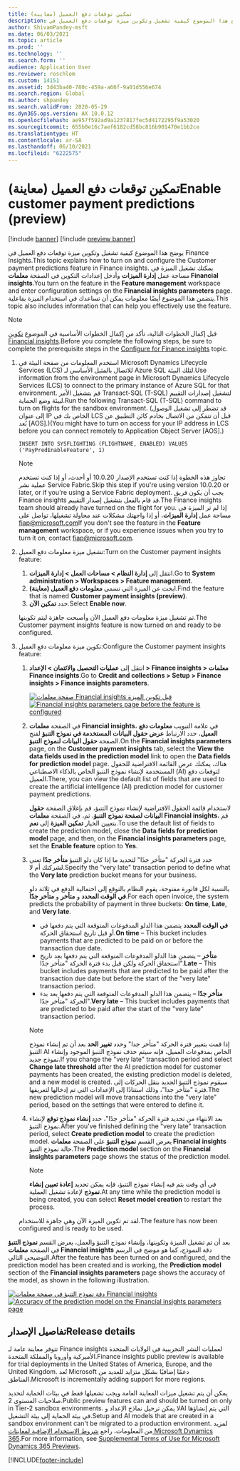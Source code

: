 ```yaml
---
title: تمكين توقعات دفع العميل (معاينة)
description: يوضح هذا الموضوع كيفية تشغيل وتكوين ميزة توقعات دفع العميل في Finance Insights.
author: ShivamPandey-msft
ms.date: 06/03/2021
ms.topic: article
ms.prod: ''
ms.technology: ''
ms.search.form: ''
audience: Application User
ms.reviewer: roschlom
ms.custom: 14151
ms.assetid: 3d43ba40-780c-459a-a66f-9a01d556e674
ms.search.region: Global
ms.author: shpandey
ms.search.validFrom: 2020-05-29
ms.dyn365.ops.version: AX 10.0.12
ms.openlocfilehash: ae957f592ad9a1237817fec5d4172295f9a53020
ms.sourcegitcommit: 655b0e16c7aef6182cd58bc816b901470e1bb2ce
ms.translationtype: HT
ms.contentlocale: ar-SA
ms.lasthandoff: 06/10/2021
ms.locfileid: "6222575"
---
```

# <a name="enable-customer-payment-predictions-preview"></a><span data-ttu-id="b2a65-103">تمكين توقعات دفع العميل (معاينة)</span><span class="sxs-lookup"><span data-stu-id="b2a65-103">Enable customer payment predictions (preview)</span></span>

[!include [banner](../includes/banner.md)]
[!include [preview banner](../includes/preview-banner.md)]

<span data-ttu-id="b2a65-104">يوضح هذا الموضوع كيفية تشغيل وتكوين ميزة توقعات دفع العميل في Finance Insights.</span><span class="sxs-lookup"><span data-stu-id="b2a65-104">This topic explains how to turn on and configure the Customer payment predictions feature in Finance insights.</span></span> <span data-ttu-id="b2a65-105">يمكنك تشغيل الميزة في مساحة عمل **إدارة الميزات** وأدخل إعدادات التكوين في الصفحة **معلمات Financial insights**.</span><span class="sxs-lookup"><span data-stu-id="b2a65-105">You turn on the feature in the **Feature management** workspace and enter configuration settings on the **Financial insights parameters** page.</span></span> <span data-ttu-id="b2a65-106">يتضمن هذا الموضوع أيضًا معلومات يمكن أن تساعدك في استخدام الميزة بفاعلية.</span><span class="sxs-lookup"><span data-stu-id="b2a65-106">This topic also includes information that can help you effectively use the feature.</span></span>

> [!NOTE]
> <span data-ttu-id="b2a65-107">قبل إكمال الخطوات التالية، تأكد من إكمال الخطوات الأساسية في الموضوع [تكوين Financial insights](configure-for-fin-insites.md).</span><span class="sxs-lookup"><span data-stu-id="b2a65-107">Before you complete the following steps, be sure to complete the prerequisite steps in the [Configure for Finance insights](configure-for-fin-insites.md) topic.</span></span>

1. <span data-ttu-id="b2a65-108">استخدم المعلومات من صفحة البيئة في Microsoft Dynamics Lifecycle Services (LCS) للاتصال بالمثيل الأساسي لـ Azure SQL لتلك البيئة.</span><span class="sxs-lookup"><span data-stu-id="b2a65-108">Use information from the environment page in Microsoft Dynamics Lifecycle Services (LCS) to connect to the primary instance of Azure SQL for that environment.</span></span> <span data-ttu-id="b2a65-109">قم بتشغيل الأمر Transact-SQL (T-SQL) لتشغيل إصدارات التقييم لبيئة وضع الحماية.</span><span class="sxs-lookup"><span data-stu-id="b2a65-109">Run the following Transact-SQL (T-SQL) command to turn on flights for the sandbox environment.</span></span> <span data-ttu-id="b2a65-110">(قد تضطر إلى تشغيل الوصول إلى عنوان IP الخاص بك في LCS قبل أن تتمكن من الاتصال بخادم كائن التطبيق عن بُعد \[AOS\].)</span><span class="sxs-lookup"><span data-stu-id="b2a65-110">(You might have to turn on access for your IP address in LCS before you can connect remotely to Application Object Server \[AOS\].)</span></span>

    `INSERT INTO SYSFLIGHTING (FLIGHTNAME, ENABLED) VALUES ('PayPredEnableFeature', 1)`

    > [!NOTE]
    > <span data-ttu-id="b2a65-111">تجاوز هذه الخطوة إذا كنت تستخدم الإصدار 10.0.20 أو أحدث، أو إذا كنت تستخدم عملية نشر Service Fabric.</span><span class="sxs-lookup"><span data-stu-id="b2a65-111">Skip this step if you're using version 10.0.20 or later, or if you're using a Service Fabric deployment.</span></span> <span data-ttu-id="b2a65-112">يجب أن يكون فريق Finance insights قد قام بالفعل بتشغيل إصدار التقييم.</span><span class="sxs-lookup"><span data-stu-id="b2a65-112">The Finance insights team should already have turned on the flight for you.</span></span> <span data-ttu-id="b2a65-113">إذا لم تر الميزة في مساحة عمل **إدارة الميزات**، أو إذا واجهتك مشكلات عند محاولة تشغيلها، تواصل على <fiap@microsoft.com></span><span class="sxs-lookup"><span data-stu-id="b2a65-113">If you don't see the feature in the **Feature management** workspace, or if you experience issues when you try to turn it on, contact <fiap@microsoft.com>.</span></span> 

2. <span data-ttu-id="b2a65-114">تشغيل ميزة معلومات دفع العميل:</span><span class="sxs-lookup"><span data-stu-id="b2a65-114">Turn on the Customer payment insights feature:</span></span>

    1. <span data-ttu-id="b2a65-115">انتقل إلى **إدارة النظام \> مساحات العمل \> إدارة الميزات**.</span><span class="sxs-lookup"><span data-stu-id="b2a65-115">Go to **System administration \> Workspaces \> Feature management**.</span></span>
    2. <span data-ttu-id="b2a65-116">ابحث عن الميزة التي تسمى **معلومات دفع العميل (معاينة)‬**.</span><span class="sxs-lookup"><span data-stu-id="b2a65-116">Find the feature that is named **Customer payment insights (preview)**.</span></span>
    3. <span data-ttu-id="b2a65-117">حدد **تمكين الآن**.</span><span class="sxs-lookup"><span data-stu-id="b2a65-117">Select **Enable now**.</span></span>

    <span data-ttu-id="b2a65-118">تم تشغيل ميزة معلومات دفع العميل الآن وأصبحت جاهزة ليتم تكوينها.</span><span class="sxs-lookup"><span data-stu-id="b2a65-118">The Customer payment insights feature is now turned on and ready to be configured.</span></span>

3. <span data-ttu-id="b2a65-119">تكوين ميزة معلومات دفع العميل:</span><span class="sxs-lookup"><span data-stu-id="b2a65-119">Configure the Customer payment insights feature:</span></span>

    1. <span data-ttu-id="b2a65-120">انتقل إلى **عمليات التحصيل والائتمان \> الإعداد \> Finance insights \> معلمات Finance insights**.</span><span class="sxs-lookup"><span data-stu-id="b2a65-120">Go to **Credit and collections \> Setup \> Finance insights \> Finance insights parameters**.</span></span>

        <span data-ttu-id="b2a65-121">[![صفحة معلمات Financial insights قبل تكوين الميزة](./media/finance-insights-parameters.png)](./media/finance-insights-parameters.png)</span><span class="sxs-lookup"><span data-stu-id="b2a65-121">[![Financial insights parameters page before the feature is configured](./media/finance-insights-parameters.png)](./media/finance-insights-parameters.png)</span></span>

    2. <span data-ttu-id="b2a65-122">في الصفحة **معلمات Financial insights**، في علامة التبويب **معلومات دفع العميل**، حدد الارتباط **عرض حقول البيانات المستخدمة في نموذج التنبؤ** لفتح الصفحة **حقول البيانات لنموذج التنبؤ**.</span><span class="sxs-lookup"><span data-stu-id="b2a65-122">On the **Financial insights parameters** page, on the **Customer payment insights** tab, select the **View the data fields used in the prediction model** link to open the **Data fields for prediction model** page.</span></span> <span data-ttu-id="b2a65-123">هناك، يمكنك عرض القائمة الافتراضية للحقول المستخدمة لإنشاء نموذج التنبؤ الخاص بالذكاء الاصطناعي (AI) لتوقعات دفع العميل.</span><span class="sxs-lookup"><span data-stu-id="b2a65-123">There, you can view the default list of fields that are used to create the artificial intelligence (AI) prediction model for customer payment predictions.</span></span>

        <span data-ttu-id="b2a65-124">لاستخدام قائمة الحقول الافتراضية لإنشاء نموذج التنبؤ، قم بإغلاق الصفحة **حقول البيانات لصفحة نموذج التنبؤ**، ثم، في الصفحة **معلمات Financial insights**، قم بتعيين الخيار **تمكين الميزة** إلى **نعم**.</span><span class="sxs-lookup"><span data-stu-id="b2a65-124">To use the default list of fields to create the prediction model, close the **Data fields for prediction model** page, and then, on the **Financial insights parameters** page, set the **Enable feature** option to **Yes**.</span></span>

    3. <span data-ttu-id="b2a65-125">حدد فترة الحركة "متأخر جدًا" لتحديد ما إذا كان دلو التنبؤ **متأخر جدًا** تعني لشركتك أم لا.</span><span class="sxs-lookup"><span data-stu-id="b2a65-125">Specify the "very late" transaction period to define what the **Very late** prediction bucket means for your business.</span></span>

        <span data-ttu-id="b2a65-126">بالنسبة لكل فاتورة مفتوحة، يقوم النظام بالتوقع إلى احتمالية الدفع في ثلاثة دلو **في الوقت المحدد** و **متأخر** و **متأخر جدًا**.</span><span class="sxs-lookup"><span data-stu-id="b2a65-126">For each open invoice, the system predicts the probability of payment in three buckets: **On time**, **Late**, and **Very late**.</span></span>

        - <span data-ttu-id="b2a65-127">**في الوقت المحدد** يتضمن هذا الدلو المدفوعات المتوقعة التي يتم دفعها في أو قبل تاريخ استحقاق الحركة.</span><span class="sxs-lookup"><span data-stu-id="b2a65-127">**On time** – This bucket includes payments that are predicted to be paid on or before the transaction due date.</span></span>
        - <span data-ttu-id="b2a65-128">**متأخر** – يتضمن هذا الدلو المدفوعات المتوقعة التي يتم دفعها بعد تاريخ استحقاق الحركة ولكن قبل بدء فترة الحركة "متأخر جدًا".</span><span class="sxs-lookup"><span data-stu-id="b2a65-128">**Late** – This bucket includes payments that are predicted to be paid after the transaction due date but before the start of the "very late" transaction period.</span></span>
        - <span data-ttu-id="b2a65-129">**متأخر جدًا** – يتضمن هذا الدلو المدفوعات المتوقعة التي يتم دفعها بعد بدء الحركة "متأخر جدًا".</span><span class="sxs-lookup"><span data-stu-id="b2a65-129">**Very late** – This bucket includes payments that are predicted to be paid after the start of the "very late" transaction period.</span></span>

        > [!NOTE]
        > <span data-ttu-id="b2a65-130">إذا قمت بتغيير فترة الحركة "متأخر جدا" وحدد **تغيير الحد** بعد أن تم إنشاء نموذج التنبؤ AI الخاص بمدفوعات العميل، فإنه سيتم حذف نموذج التنبؤ الموجود وإنشاء نموذج جديد.</span><span class="sxs-lookup"><span data-stu-id="b2a65-130">If you change the "very late" transaction period and select **Change late threshold** after the AI prediction model for customer payments has been created, the existing prediction model is deleted, and a new model is created.</span></span> <span data-ttu-id="b2a65-131">سيقوم نموذج التنبؤ الجديد بنقل الحركات إلى فترة "متأخر جدا"، وذلك استنادًا إلى الإعدادات التي تم إدخالها لتعريفها.</span><span class="sxs-lookup"><span data-stu-id="b2a65-131">The new prediction model will move transactions into the "very late" period, based on the settings that were entered to define it.</span></span>

    4. <span data-ttu-id="b2a65-132">بعد الانتهاء من تحديد فترة الحركة "متأخر جدًا"، حدد **إنشاء نموذج توقع** لإنشاء نموذج التنبؤ.</span><span class="sxs-lookup"><span data-stu-id="b2a65-132">After you've finished defining the "very late" transaction period, select **Create prediction model** to create the prediction model.</span></span> <span data-ttu-id="b2a65-133">يعرض القسم **نموذج التنبؤ** على الصفحة **معلمات Financial insights** حالة نموذج التنبؤ.</span><span class="sxs-lookup"><span data-stu-id="b2a65-133">The **Prediction model** section on the **Financial insights parameters** page shows the status of the prediction model.</span></span>

        > [!NOTE]
        > <span data-ttu-id="b2a65-134">في أي وقت يتم فيه إنشاء نموذج التنبؤ، فإنه يمكن تحديد **إعادة تعيين إنشاء نموذج** لإعادة تشغيل العملية.</span><span class="sxs-lookup"><span data-stu-id="b2a65-134">At any time while the prediction model is being created, you can select **Reset model creation** to restart the process.</span></span>

    <span data-ttu-id="b2a65-135">لقد تم تكوين الميزة الآن وهي جاهزة للاستخدام.</span><span class="sxs-lookup"><span data-stu-id="b2a65-135">The feature has now been configured and is ready to be used.</span></span>

<span data-ttu-id="b2a65-136">بعد أن تم تشغيل الميزة وتكوينها، وإنشاء نموذج التنبؤ والعمل، يعرض القسم **نموذج التنبؤ** في الصفحة **معلمات Financial insights** دقة النموذج، كما هو موضح في الرسم التوضيحي التالي.</span><span class="sxs-lookup"><span data-stu-id="b2a65-136">After the feature has been turned on and configured, and the prediction model has been created and is working, the **Prediction model** section of the **Financial insights parameters** page shows the accuracy of the model, as shown in the following illustration.</span></span>

<span data-ttu-id="b2a65-137">[![دقة نموذج التنبؤ في صفحة معلمات Financial insights](./media/finance-insights-parameters-accuracy.png)](./media/finance-insights-parameters-accuracy.png)</span><span class="sxs-lookup"><span data-stu-id="b2a65-137">[![Accuracy of the prediction model on the Financial insights parameters page](./media/finance-insights-parameters-accuracy.png)](./media/finance-insights-parameters-accuracy.png)</span></span>

## <a name="release-details"></a><span data-ttu-id="b2a65-138">تفاصيل الإصدار</span><span class="sxs-lookup"><span data-stu-id="b2a65-138">Release details</span></span>

<span data-ttu-id="b2a65-139">تتوفر معاينة عامة لـ Finance insights لعمليات النشر التجريبية في الولايات المتحدة الأميركية وأوروبا والمملكة المتحدة.</span><span class="sxs-lookup"><span data-stu-id="b2a65-139">Finance insights public preview is available for trial deployments in the United States of America, Europe, and the United Kingdom.</span></span> <span data-ttu-id="b2a65-140">تُعد Microsoft دعمًا إضافيًا بشكل متزايد للعديد من المناطق.</span><span class="sxs-lookup"><span data-stu-id="b2a65-140">Microsoft is incrementally adding support for more regions.</span></span>

<span data-ttu-id="b2a65-141">يمكن أن يتم تشغيل ميزات المعاينة العامة ويجب تشغيلها فقط في بيئات الحماية لتحديد صلاحيات المستوى 2.</span><span class="sxs-lookup"><span data-stu-id="b2a65-141">Public preview features can and should be turned on only in Tier-2 sandbox environments.</span></span> <span data-ttu-id="b2a65-142">لا يمكن ترحيل نماذج الإعداد وAI التي يتم إنشاؤها في بيئة الحماية إلى بيئة التشغيل.</span><span class="sxs-lookup"><span data-stu-id="b2a65-142">Setup and AI models that are created in a sandbox environment can't be migrated to a production environment.</span></span> <span data-ttu-id="b2a65-143">لمزيد من المعلومات، راجع [شروط الاستخدام الإضافية لمعاينات Microsoft Dynamics 365](../../fin-ops-core/fin-ops/get-started/public-preview-terms.md).</span><span class="sxs-lookup"><span data-stu-id="b2a65-143">For more information, see [Supplemental Terms of Use for Microsoft Dynamics 365 Previews](../../fin-ops-core/fin-ops/get-started/public-preview-terms.md).</span></span>

[!INCLUDE[footer-include](../../includes/footer-banner.md)]
